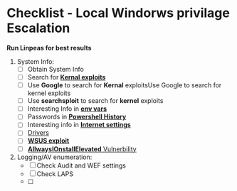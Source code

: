 # Checklist - Local Windorws privilage Escalation

**Run Linpeas for best results**

1. System Info:
   - [ ] Obtain System Info
   - [ ] Search for [**Kernal exploits**](https://book.hacktricks.xyz/windows-hardening/windows-local-privilege-escalation#version-exploits)
   - [ ] Use **Google** to search for **Kernal** exploitsUse Google to search for kernel exploits
   - [ ] Use **searchsploit** to search for **kernel** exploits
   - [ ] Interesting Info in [**env vars**](https://book.hacktricks.xyz/windows-hardening/windows-local-privilege-escalation#environment)
   - [ ] Passwords in [**Powershell History**](https://book.hacktricks.xyz/windows-hardening/windows-local-privilege-escalation#powershell-history)
   - [ ] Interesting info in [**Internet settings**](https://book.hacktricks.xyz/windows-hardening/windows-local-privilege-escalation#internet-settings)
   - [ ] [Drivers](https://book.hacktricks.xyz/windows-hardening/windows-local-privilege-escalation#drives)
   - [ ] [**WSUS exploit**](https://book.hacktricks.xyz/windows-hardening/windows-local-privilege-escalation#wsus)
   - [ ] [**AllwaysIOnstallElevated** Vulnerbility](https://book.hacktricks.xyz/windows-hardening/windows-local-privilege-escalation#alwaysinstallelevated)

2. Logging/AV enumeration:
   - [ ] Check Audit and WEF settings
   - [ ] Check LAPS
   - [ ] 
